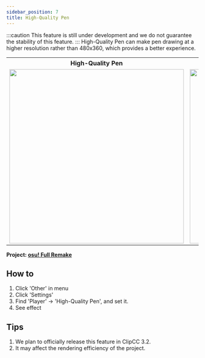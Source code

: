 ```yaml
---
sidebar_position: 7
title: High-Quality Pen
---
```

:::caution
This feature is still under development and we do not guarantee the stability of this feature.
:::
High-Quality Pen can make pen drawing at a higher resolution rather than 480x360, which provides a better experience.

<table>
  <tbody>
    <tr>
      <th>High-Quality Pen</th>
      <th>Original</th>
    </tr>
    <tr>
      <td><img src={require('/static/img/hq-pen.png').default} height="457" width="457" height="425" /></td>
      <td><img src={require('/static/img/original-pen.png').default} height="457" width="457" height="425" /></td>
    </tr>
  </tbody>
</table>

**Project: [osu! Full Remake](https://scratch.mit.edu/projects/613688710)**

## How to

1. Click 'Other' in menu
2. Click 'Settings'
3. Find 'Player' -> 'High-Quality Pen', and set it.
4. See effect

## Tips
1. We plan to officially release this feature in ClipCC 3.2.
2. It may affect the rendering efficiency of the project.